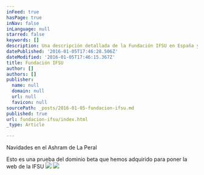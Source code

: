 ```yaml
---
inFeed: true
hasPage: true
inNav: false
inLanguage: null
starred: false
keywords: []
description: Una descripción detallada de la Fundación IFSU en España y de sus sociedades de meditación y mindfulness en todo el mundo.
datePublished: '2016-01-05T17:46:28.506Z'
dateModified: '2016-01-05T17:46:15.367Z'
title: Fundación IFSU
author: []
authors: []
publisher:
  name: null
  domain: null
  url: null
  favicon: null
sourcePath: _posts/2016-01-05-fundacion-ifsu.md
published: true
url: fundacion-ifsu/index.html
_type: Article

---
```

Navidades en el Ashram de La Peral

Esto es una prueba del dominio beta que hemos adquirido para poner la web de la IFSU
![](https://the-grid-user-content.s3-us-west-2.amazonaws.com/b3068627-8fcf-466b-a91d-42264b7ee859.jpg)
![](https://the-grid-user-content.s3-us-west-2.amazonaws.com/4e1e4fd9-c830-40a1-bdda-93c2db9132ac.jpg)